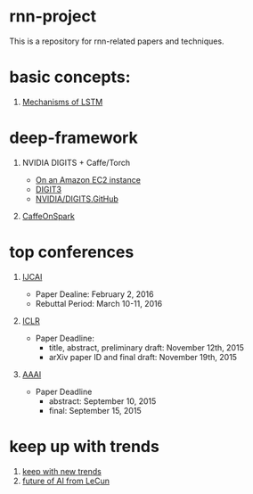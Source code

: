 # rnn-project
This is a repository for rnn-related papers and techniques.

# basic concepts:
1. [Mechanisms of LSTM][1]

# deep-framework
1. NVIDIA DIGITS + Caffe/Torch
	- [On an Amazon EC2 instance][2]
	- [DIGIT3][3]
	- [NVIDIA/DIGITS.GitHub][4]

2. [CaffeOnSpark][5]


# top conferences
1. [IJCAI][6]
	- Paper Dealine: February 2, 2016
	- Rebuttal Period: March 10-11, 2016
2. [ICLR][7]
	- Paper Deadline: 
		- title, abstract, preliminary draft: November 12th, 2015
		-  arXiv paper ID and final draft: November 19th, 2015

3. [AAAI][8]
	- Paper Deadline 
		- abstract: September 10, 2015
		- final: September 15, 2015

# keep up with trends
1. [keep with new trends][9]
2. [future of AI from LeCun][10]


[1]:	https://www.quora.com/How-does-LSTM-help-prevent-the-vanishing-and-exploding-gradient-problem-in-a-recurrent-neural-network
[2]:	http://www.learnopencv.com/nvidia-digits-3-on-ec2/
[3]:	https://developer.nvidia.com/digits
[4]:	https://github.com/NVIDIA/DIGITS
[5]:	https://github.com/yahoo/CaffeOnSpark
[6]:	http://ijcai-16.org/index.php/welcome/view/home
[7]:	http://www.iclr.cc/doku.php
[8]:	http://www.aaai.org/Conferences/AAAI/aaai16.php
[9]:	http://handong1587.github.io/deep_learning/2016/04/01/keep-up-with-new-trends.html
[10]:	http://mp.weixin.qq.com/s?__biz=MzI3MTA0MTk1MA==&mid=403182818&idx=1&sn=7d4a8f11e61573183c1797addaacf937&scene=0#wechat_redirect